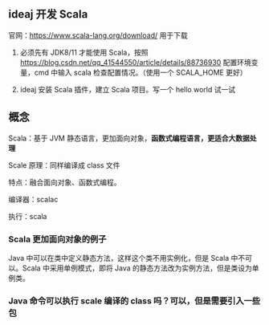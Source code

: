 ## ideaj 开发 Scala

官网：https://www.scala-lang.org/download/ 用于下载

1. 必须先有 JDK8/11 才能使用 Scala，按照 https://blog.csdn.net/qq_41544550/article/details/88736930 配置环境变量，cmd 中输入 scala 检查配置情况。（使用一个 SCALA_HOME 更好）

2. ideaj 安装 Scala 插件，建立 Scala 项目。写一个 hello world 试一试

## 概念

Scala：基于 JVM 静态语言，更加面向对象，**函数式编程语言，更适合大数据处理**

Scale 原理：同样编译成 class 文件

特点：融合面向对象、函数式编程。

编译器：scalac

执行：scala

### Scala 更加面向对象的例子

Java 中可以在类中定义静态方法，这样这个类不用实例化，但是 Scala 中不可以。Scala 中采用单例模式，即将 Java 的静态方法改为实例方法，但是类设为单例类。

### Java 命令可以执行 scale 编译的 class 吗？可以，但是需要引入一些包